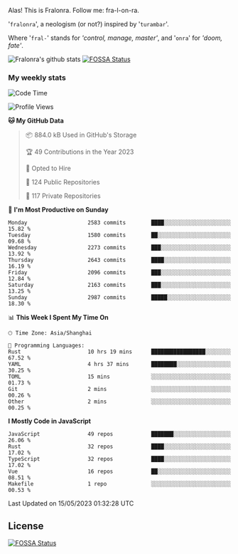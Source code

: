 Alas! This is Fralonra. Follow me: fra-l-on-ra.

'`fralonra`', a neologism (or not?) inspired by '`turambar`'.

Where '`fral-`' stands for *'control, manage, master'*, and '`onra`' for *'doom, fate'*.

![Fralonra's github stats](https://github-readme-stats.vercel.app/api?username=fralonra)
[![FOSSA Status](https://app.fossa.com/api/projects/git%2Bgithub.com%2Ffralonra%2Ffralonra.svg?type=shield)](https://app.fossa.com/projects/git%2Bgithub.com%2Ffralonra%2Ffralonra?ref=badge_shield)

### My weekly stats

<!--START_SECTION:waka-->
![Code Time](http://img.shields.io/badge/Code%20Time-3%2C405%20hrs%2039%20mins-blue)

![Profile Views](http://img.shields.io/badge/Profile%20Views-3-blue)

**🐱 My GitHub Data** 

> 📦 884.0 kB Used in GitHub's Storage 
 > 
> 🏆 49 Contributions in the Year 2023
 > 
> 💼 Opted to Hire
 > 
> 📜 124 Public Repositories 
 > 
> 🔑 117 Private Repositories 
 > 
📅 **I'm Most Productive on Sunday** 

```text
Monday                   2583 commits        ████░░░░░░░░░░░░░░░░░░░░░   15.82 % 
Tuesday                  1580 commits        ██░░░░░░░░░░░░░░░░░░░░░░░   09.68 % 
Wednesday                2273 commits        ███░░░░░░░░░░░░░░░░░░░░░░   13.92 % 
Thursday                 2643 commits        ████░░░░░░░░░░░░░░░░░░░░░   16.19 % 
Friday                   2096 commits        ███░░░░░░░░░░░░░░░░░░░░░░   12.84 % 
Saturday                 2163 commits        ███░░░░░░░░░░░░░░░░░░░░░░   13.25 % 
Sunday                   2987 commits        █████░░░░░░░░░░░░░░░░░░░░   18.30 % 
```


📊 **This Week I Spent My Time On** 

```text
🕑︎ Time Zone: Asia/Shanghai

💬 Programming Languages: 
Rust                     10 hrs 19 mins      █████████████████░░░░░░░░   67.52 % 
YAML                     4 hrs 37 mins       ████████░░░░░░░░░░░░░░░░░   30.25 % 
TOML                     15 mins             ░░░░░░░░░░░░░░░░░░░░░░░░░   01.73 % 
Git                      2 mins              ░░░░░░░░░░░░░░░░░░░░░░░░░   00.26 % 
Other                    2 mins              ░░░░░░░░░░░░░░░░░░░░░░░░░   00.25 % 
```

**I Mostly Code in JavaScript** 

```text
JavaScript               49 repos            ███████░░░░░░░░░░░░░░░░░░   26.06 % 
Rust                     32 repos            ████░░░░░░░░░░░░░░░░░░░░░   17.02 % 
TypeScript               32 repos            ████░░░░░░░░░░░░░░░░░░░░░   17.02 % 
Vue                      16 repos            ██░░░░░░░░░░░░░░░░░░░░░░░   08.51 % 
Makefile                 1 repo              ░░░░░░░░░░░░░░░░░░░░░░░░░   00.53 % 
```




 Last Updated on 15/05/2023 01:32:28 UTC
<!--END_SECTION:waka-->

## License
[![FOSSA Status](https://app.fossa.com/api/projects/git%2Bgithub.com%2Ffralonra%2Ffralonra.svg?type=large)](https://app.fossa.com/projects/git%2Bgithub.com%2Ffralonra%2Ffralonra?ref=badge_large)